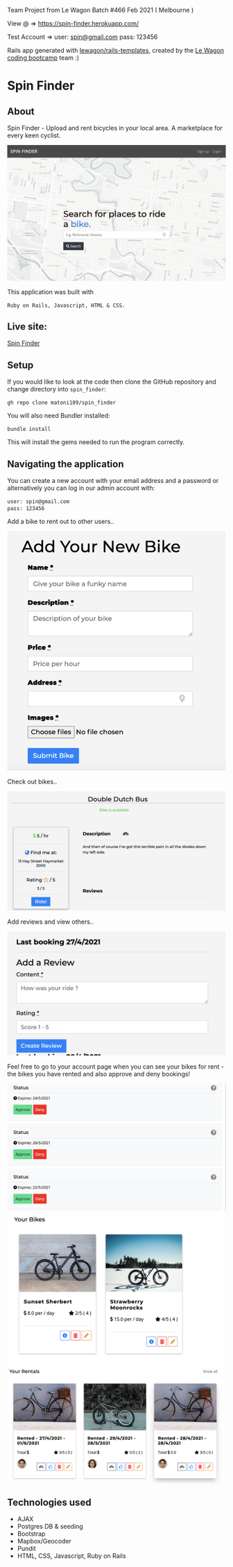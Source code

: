 Team Project from Le Wagon Batch #466 Feb 2021 ( Melbourne )

View @ =>
https://spin-finder.herokuapp.com/

Test Account => 
user: spin@gmail.com
pass: 123456

Rails app generated with [lewagon/rails-templates](https://github.com/lewagon/rails-templates), created by the [Le Wagon coding bootcamp](https://www.lewagon.com) team :) 

# Spin Finder

## About

Spin Finder - Upload and rent bicycles in your local area. A marketplace for every keen cyclist.

![UI - Home](docs/home.png)

This application was built with
```
Ruby on Rails, Javascript, HTML & CSS.
```

## Live site:

[Spin Finder](https://spin-finder.herokuapp.com/)

## Setup

If you would like to look at the code then clone the GitHub repository and change directory into `spin_finder`:
```
gh repo clone matoni109/spin_finder
```

You will also need Bundler installed:
```
bundle install
```
This will install the gems needed to run the program correctly.

## Navigating the application

You can create a new account with your email address and a password or alternatively you can log in our admin account with:

```
user: spin@gmail.com
pass: 123456

```

Add a bike to rent out to other users..

![rent](docs/add-bike.png)

Check out bikes..

![rent](docs/bike-view.png)

Add reviews and view others..

![rent](docs/add-review.png)

Feel free to go to your account page when you can see your bikes for rent - the bikes you have rented and also approve and deny bookings!

![rent](docs/approve.png)
![rent](docs/your-bikes.png)
![rent](docs/your-rentals.png)


## Technologies used

- AJAX
- Postgres DB & seeding
- Bootstrap
- Mapbox/Geocoder
- Pundit
- HTML, CSS, Javascript, Ruby on Rails
